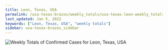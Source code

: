 ```yaml
---
title: Leon, Texas, USA
permalink: /usa-texas-brazos/weekly_totals/usa-texas-leon-weekly_totals.html
last_updated: Jan 5, 2022
keywords: ["Leon, Texas, USA", "weekly totals"]
sidebar: usa-texas-brazos_sidebar
---
```


![Weekly Totals of Confirmed Cases for Leon, Texas, USA](/covid_tracker/images/graphs/usa-texas-leon-weekly_totals_graph.png)
